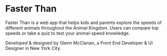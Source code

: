 # Faster Than
Faster Than is a web app that helps kids and parents explore the speeds of different animals throughout the Animal Kingdom. Users can compare top speeds or take a quiz to test your animal-speed knowledge.

Developed & designed by Glenn McClanan, a Front End Developer & UI Designer in New York City.

